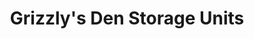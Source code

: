 ---
title: "Grizzly's Den Storage Units"
url: /grand-junction/grizzlys-den-storage-units/
shop: storage rental
---